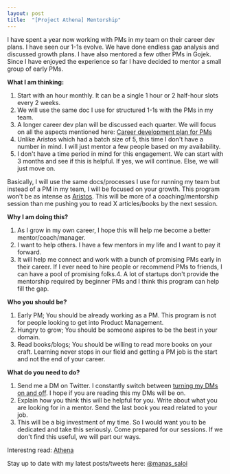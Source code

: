 ```yaml
---
layout: post
title:  "[Project Athena] Mentorship"
---
```


I have spent a year now working with PMs in my team on their career dev plans. I have seen our 1-1s evolve. We have done endless gap analysis and discussed growth plans. I have also mentored a few other PMs in Gojek. Since I have enjoyed the experience so far I have decided to mentor a small group of early PMs.

**What I am thinking:**
1. Start with an hour monthly. It can be a single 1 hour or 2 half-hour slots every 2 weeks.
2. We will use the same doc I use for structured 1-1s with the PMs in my team.
3. A longer career dev plan will be discussed each quarter. We will focus on all the aspects mentioned here: [Career development plan for PMs](https://manassaloi.com/2020/05/11/career-dev-plan.html)
4. Unlike Aristos which had a batch size of 5, this time I don't have a number in mind. I will just mentor a few people based on my availability.
5. I don't have a time period in mind for this engagement. We can start with 3 months and see if this is helpful. If yes, we will continue. Else, we will just move on.

Basically, I will use the same docs/processes I use for running my team but instead of a PM in my team, I will be focused on your growth. This program won't be as intense as [Aristos](https://manassaloi.com/2020/01/21/aristos-pm-coaching.html). This will be more of a coaching/mentorship session than me pushing you to read X articles/books by the next session.

**Why I am doing this?**
1. As I grow in my own career, I hope this will help me become a better mentor/coach/manager.
2. I want to help others. I have a few mentors in my life and I want to pay it forward.
3. It will help me connect and work with a bunch of promising PMs early in their career. If I ever need to hire people or recommend PMs to friends, I can have a pool of promising folks.4. A lot of startups don't provide the mentorship required by beginner PMs and I think this program can help fill the gap.


**Who you should be?**
1. Early PM; You should be already working as a PM. This program is not for people looking to get into Product Management.
2. Hungry to grow; You should be someone aspires to be the best in your domain.
3. Read books/blogs; You should be willing to read more books on your craft. Learning never stops in our field and getting a PM job is the start and not the end of your career.


**What do you need to do?**
1. Send me a DM on Twitter. I constantly switch between [turning my DMs on and off](https://manassaloi.com/2020/05/30/three-months-since.html). I hope if you are reading this my DMs will be on.
2. Explain how you think this will be helpful for you. Write about what you are looking for in a mentor. Send the last book you read related to your job.
3. This will be a big investment of my time. So I would want you to be dedicated and take this seriously. Come prepared for our sessions. If we don't find this useful, we will part our ways.

Interestng read: [Athena](https://www.growthmentor.com/blog/origin-of-word-mentor/)


Stay up to date with my latest posts/tweets here: [@manas_saloi](http://twitter.com/manas_saloi)
